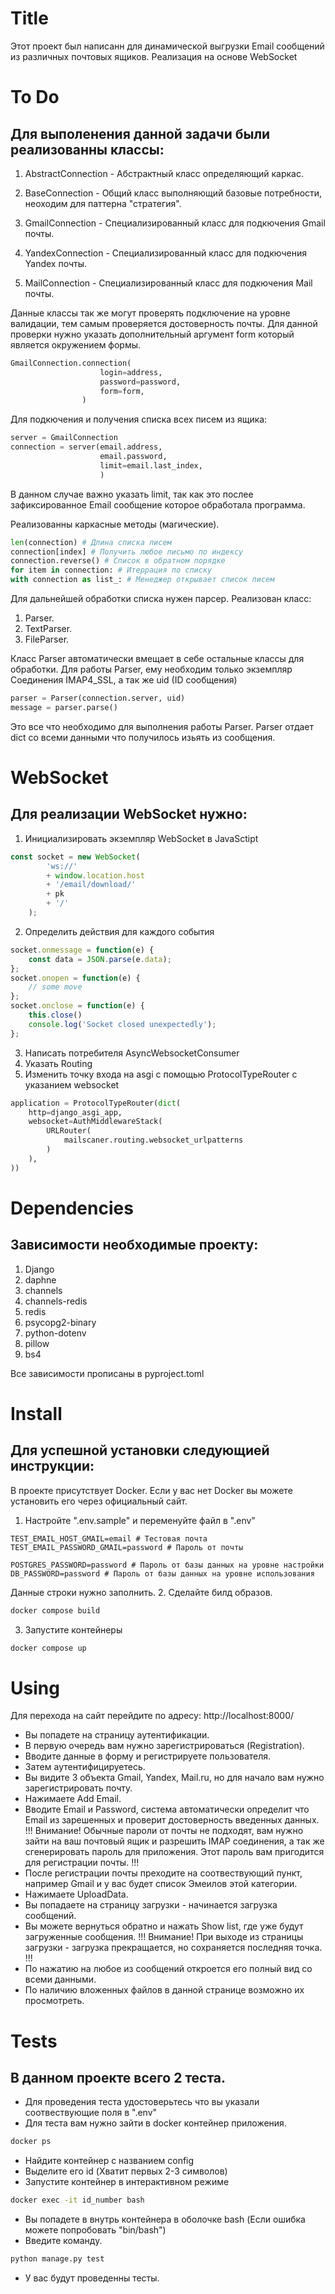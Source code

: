# Title
Этот проект был написанн для динамической выгрузки Email сообщений из различных почтовых ящиков.
Реализация на основе WebSocket

# To Do
## Для выполенения данной задачи были реализованны классы:
1. AbstractConnection - Абстрактный класс определяющий каркас.
2. BaseConnection - Общий класс выполняющий базовые потребности, неоходим для паттерна "стратегия".

3. GmailConnection - Специализированный класс для подкючения Gmail почты.
4. YandexConnection - Специализированный класс для подкючения Yandex почты.
5. MailConnection - Специализированный класс для подкючения Mail почты.

Данные классы так же могут проверять подключение на уровне валидации, тем самым
проверяется достоверность почты.
Для данной проверки нужно указать дополнительный аргумент form который является окружением формы.

```Python
GmailConnection.connection(
                    login=address,
                    password=password,
                    form=form,
                )
```

Для подкючения и получения списка всех писем из ящика:
```Python
server = GmailConnection
connection = server(email.address,
                    email.password,
                    limit=email.last_index,
                    )
```
В данном случае важно указать limit, так как это послее зафиксированное Email сообщение
которое обработала программа.

Реализованны каркасные методы (магические).
```Python
len(connection) # Длина списка писем
connection[index] # Получить любое письмо по индексу
connection.reverse() # Список в обратном порядке
for item in connection: # Итеррация по списку
with connection as list_: # Менеджер открывает список писем
```

Для дальнейшей обработки списка нужен парсер.
Реализован класс:
1. Parser.
2. TextParser.
3. FileParser.

Класс Parser автоматически вмещает в себе остальные классы для обработки.
Для работы Parser, ему необходим только экземпляр Соединения IMAP4_SSL, а так же uid (ID сообщения)
```Python
parser = Parser(connection.server, uid)
message = parser.parse()
```
Это все что необходимо для выполнения работы Parser.
Parser отдает dict со всеми данными что получилось изьять из сообщения.

# WebSocket
## Для реализации WebSocket нужно:
1. Инициализировать экземпляр WebSocket в JavaSctipt
```JavaScript
const socket = new WebSocket(
        'ws://'
        + window.location.host
        + '/email/download/'
        + pk
        + '/'
    );
```
2. Определить действия для каждого события
```JavaScript
socket.onmessage = function(e) {
    const data = JSON.parse(e.data);
};
socket.onopen = function(e) {
    // some move
};
socket.onclose = function(e) {
    this.close()
    console.log('Socket closed unexpectedly');
};
```
3. Написать потребителя AsyncWebsocketConsumer
4. Указать Routing
5. Изменить точку входа на asgi с помощью ProtocolTypeRouter с указанием websocket
```Python
application = ProtocolTypeRouter(dict(
    http=django_asgi_app,
    websocket=AuthMiddlewareStack(
        URLRouter(
            mailscaner.routing.websocket_urlpatterns
        )
    ),
))
```
# Dependencies
## Зависимости необходимые проекту:
1. Django
2. daphne
3. channels
4. channels-redis
5. redis
6. psycopg2-binary
7. python-dotenv
8. pillow
9. bs4

Все зависимости прописаны в pyproject.toml

# Install
## Для успешной установки следующией инструкции:
В проекте присутствует Docker. Если у вас нет Docker вы можете установить его через официальный сайт.
1. Настройте ".env.sample" и переменуйте файл в ".env"
```shell
TEST_EMAIL_HOST_GMAIL=email # Тестовая почта
TEST_EMAIL_PASSWORD_GMAIL=password # Пароль от почты

POSTGRES_PASSWORD=password # Пароль от базы данных на уровне настройки
DB_PASSWORD=password # Пароль от базы данных на уровне использования
```
Данные строки нужно заполнить.
2. Сделайте билд образов.
```bash
docker compose build
```
3. Запустите контейнеры
```bash
docker compose up
```

# Using
Для перехода на сайт перейдите по адресу:
http://localhost:8000/
- Вы попадете на страницу аутентификации.
- В первую очередь вам нужно зарегистрироваться (Registration).
- Вводите данные в форму и регистрируете пользователя.
- Затем аутентифицируетесь.
- Вы видите 3 объекта Gmail, Yandex, Mail.ru, но для начало вам нужно зарегистрировать почту.
- Нажимаете Add Email.
- Вводите Email и Password, система автоматически определит что Email из зарешенных и проверит достоверность введенных данных.
!!! Внимание! Обычные пароли от почты не подходят, вам нужно зайти на ваш почтовый ящик и разрешить IMAP соединения,
а так же сгенерировать пароль для приложения. Этот пароль вам пригодится для регистрации почты. !!!
- После регистрации почты преходите на соотвествующий пункт, например Gmail и у вас будет список Эмеилов этой категории.
- Нажимаете UploadData.
- Вы попадаете на страницу загрузки - начинается загрузка сообщений.
- Вы можете вернуться обратно и нажать Show list, где уже будут загруженные сообщения.
!!! Внимание! При выходе из страницы загрузки - загрузка прекращается, но сохраняется последняя точка. !!!
- По нажатию на любое из сообщений откроется его полный вид со всеми данными.
- По наличию вложенных файлов в данной странице возможно их просмотреть.

# Tests
## В данном проекте всего 2 теста.
- Для проведения теста удостоверьтесь что вы указали соотвествующие поля в ".env"
- Для теста вам нужно зайти в docker контейнер приложения.
```bash
docker ps
```
- Найдите контейнер с названием config
- Выделите его id (Хватит первых 2-3 символов)
- Запустите контейнер в интерактивном режиме
```bash
docker exec -it id_number bash
```
- Вы попадете в внутрь контейнера в оболочке bash (Если ошибка можете попробовать "bin/bash")
- Введите команду.
```bash
python manage.py test
```
- У вас будут проведенны тесты.